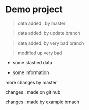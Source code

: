 # Demo project

> data added : by master

> data added: by update branch

> data added: by very bad branch

> modified up very bad

- some stashed data

* some information

more changes by master

changes : made on git hub

changes : made by example brnach
